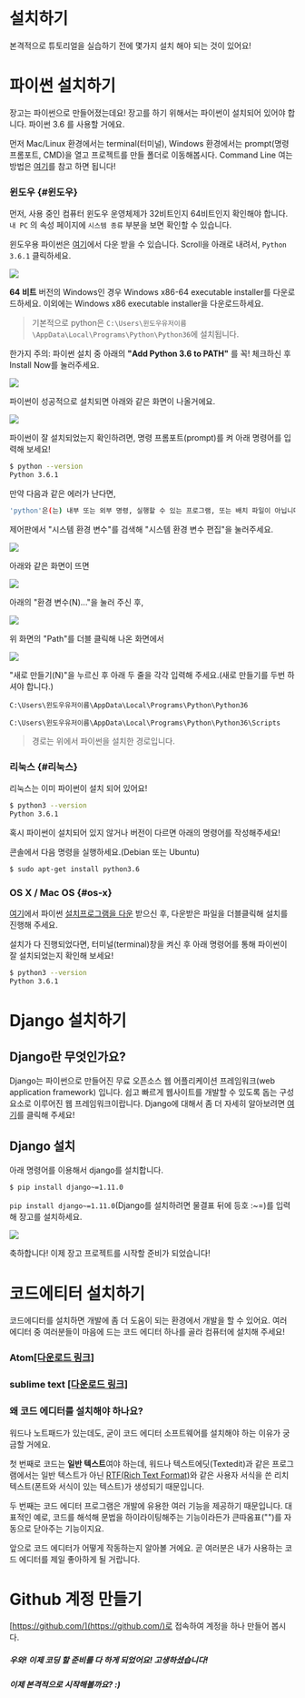 # 설치하기

본격적으로 튜토리얼을 실습하기 전에 몇가지 설치 해야 되는 것이 있어요!

# 파이썬 설치하기

장고는 파이썬으로 만들어졌는데요! 장고를 하기 위해서는 파이썬이 설치되어 있어야 합니다. 파이썬 3.6 를 사용할 거에요.

먼저 Mac/Linux 환경에서는 terminal\(터미널\), Windows 환경에서는 prompt\(명령 프롬포트, CMD\)을 열고 프로젝트를 만들 폴더로 이동해봅시다. Command Line 여는 방법은 [여기](https://tutorial.djangogirls.org/ko/intro_to_command_line/#커맨드-라인-열기)를 참고 하면 됩니다!

### 윈도우 {#윈도우}

먼저, 사용 중인 컴퓨터 윈도우 운영체제가 32비트인지 64비트인지 확인해야 합니다.  `내 PC` 의 속성 페이지에 `시스템 종류` 부분을 보면 확인할 수 있습니다.  

윈도우용 파이썬은 [여기](https://www.python.org/downloads/release/python-361/)에서 다운 받을 수 있습니다.  Scroll을 아래로 내려서, `Python 3.6.1` 클릭하세요.  

![](/assets/pythonHompae1.PNG)

**64 비트** 버전의 Windows인 경우 Windows x86-64 executable installer를 다운로드하세요. 이외에는 Windows x86 executable installer을 다운로드하세요. 

> 기본적으로 python은 `C:\Users\윈도우유저이름\AppData\Local\Programs\Python\Python36`에 설치됩니다.

한가지 주의: 파이썬 설치 중 아래의 **"Add Python 3.6 to PATH"** 를 꼭! 체크하신 후 Install Now를 눌러주세요.

![](/assets/pinstall1.PNG)


파이썬이 성공적으로 설치되면 아래와 같은 화면이 나올거에요.

![](/assets/pinstall2.PNG)

파이썬이 잘 설치되었는지 확인하려면, 명령 프롬포트\(prompt\)를 켜 아래 명령어를 입력해 보세요!

```bash
$ python --version
Python 3.6.1
```

만약 다음과 같은 에러가 난다면,

```bash
'python'은(는) 내부 또는 외부 명령, 실행할 수 있는 프로그램, 또는 배치 파일이 아닙니다.
```

제어판에서 "시스템 환경 변수"를 검색해 "시스템 환경 변수 편집"을 눌러주세요.

![](/assets/system1.png)

아래와 같은 화면이 뜨면

![](/assets/system2.png)

아래의 "환경 변수\(N\)..."을 눌러 주신 후,

![](/assets/system-path1.PNG)

위 화면의 "Path"를 더블 클릭해 나온 화면에서

![](/assets/system-path2.PNG)

"새로 만들기\(N\)"을 누르신 후 아래 두 줄을 각각 입력해 주세요.\(새로 만들기를 두번 하셔야 합니다.\)

`C:\Users\윈도우유저이름\AppData\Local\Programs\Python\Python36`

`C:\Users\윈도우유저이름\AppData\Local\Programs\Python\Python36\Scripts`

> 경로는 위에서 파이썬을 설치한 경로입니다.

### 리눅스 {#리눅스}

리눅스는 이미 파이썬이 설치 되어 있어요!

```bash
$ python3 --version
Python 3.6.1
```

혹시 파이썬이 설치되어 있지 않거나 버전이 다르면 아래의 명령어를 작성해주세요!

콘솔에서 다음 명령을 실행하세요.\(Debian 또는 Ubuntu\)

```bash
$ sudo apt-get install python3.6
```

### OS X / Mac OS {#os-x}

[여기](https://www.python.org/downloads/release/python-361/)에서 파이썬 [설치프로그램을 다운](https://www.python.org/ftp/python/3.6.1/python-3.6.1-macosx10.6.pkg) 받으신 후, 다운받은 파일을 더블클릭해 설치를 진행해 주세요.

설치가 다 진행되었다면, 터미널\(terminal\)창을 켜신 후 아래 명령어를 통해 파이썬이 잘 설치되었는지 확인해 보세요!

```bash
$ python3 --version
Python 3.6.1
```

# Django 설치하기

## Django란 무엇인가요?

Django는 파이썬으로 만들어진 무료 오픈소스 웹 어플리케이션 프레임워크\(web application framework\) 입니다. 쉽고 빠르게 웹사이트를 개발할 수 있도록 돕는 구성요소로 이루어진 웹 프레임워크이랍니다. Django에 대해서 좀 더 자세히 알아보려면 [여기](https://tutorial.djangogirls.org/ko/django/)를 클릭해 주세요!

## Django 설치

아래 명령어를 이용해서 django를 설치합니다.

```bash
$ pip install django~=1.11.0
```
`pip install django~=1.11.0`(Django를 설치하려면 물결표 뒤에 등호 :~=)를 입력해 장고를 설치하세요.

![](/assets/django-install2.PNG)

축하합니다! 이제 장고 프로젝트를 시작할 준비가 되었습니다!

# 코드에티터 설치하기

코드에디터를 설치하면 개발에 좀 더 도움이 되는 환경에서 개발을 할 수 있어요. 여러 에디터 중 여러분들이 마음에 드는 코드 에디터 하나를 골라 컴퓨터에 설치해 주세요!

### Atom[\[다운로드 링크\]](https://atom.io/)

### sublime text [\[다운로드 링크\]](https://www.sublimetext.com/3)

### 왜 코드 에디터를 설치해야 하나요?
워드나 노트패드가 있는데도, 굳이 코드 에디터 소프트웨어를 설치해야 하는 이유가 궁금할 거에요.

첫 번째로 코드는 **일반 텍스트**여야 하는데, 워드나 텍스트에딧(Textedit)과 같은 프로그램에서는 일반 텍스트가 아닌 [RTF(Rich Text Format)](https://en.wikipedia.org/wiki/Rich_Text_Format)와 같은 사용자 서식을 쓴 리치 텍스트(폰트와 서식이 있는 텍스트)가 생성되기 때문입니다.

두 번째는 코드 에디터 프로그램은 개발에 유용한 여러 기능을 제공하기 때문입니다. 대표적인 예로, 코드를 해석해 문법을 하이라이팅해주는 기능이라든가 큰따옴표("")를 자동으로 닫아주는 기능이지요.

앞으로 코드 에디터가 어떻게 작동하는지 알아볼 거에요. 곧 여러분은 내가 사용하는 코드 에디터를 제일 좋아하게 될 거랍니다.

# Github 계정 만들기

[https://github.com/](https://github.com/)로 접속하여 계정을 하나 만들어 봅시다.

##### 우와! 이제 코딩 할 준비를 다 하게 되었어요! 고생하셨습니다!

##### 이제 본격적으로 시작해볼까요? :\)



